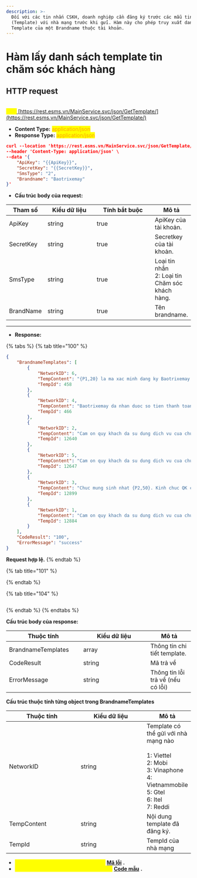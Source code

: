 ```yaml
---
description: >-
  Đối với các tin nhắn CSKH, doanh nghiệp cần đăng ký trước các mẫu tin nhắn
  (Template) với nhà mạng trước khi gửi. Hàm này cho phép truy xuất danh sách
  Template của một Brandname thuộc tài khoản.
---
```


# Hàm lấy danh sách template tin chăm sóc khách hàng

## HTTP request

\
<mark style="color:yellow;">**`POST`**</mark>[ ](http://rest.esms.vn/MainService.svc/json/GetTemplate/)[https://rest.esms.vn/MainService.svc/json/GetTemplate/](https://rest.esms.vn/MainService.svc/json/GetTemplate/)

* **Content Type:** <mark style="color:orange;">application/json</mark>
* **Response Type:** <mark style="color:orange;">application/json</mark>

```json
curl --location 'https://rest.esms.vn/MainService.svc/json/GetTemplate/' \
--header 'Content-Type: application/json' \
--data '{
    "ApiKey": "{{ApiKey}}",
    "SecretKey": "{{SecretKey}}",
    "SmsType": "2",
    "Brandname": "Baotrixemay"
}'
```

* **Cấu trúc body của request:**

<table><thead><tr><th>Tham số</th><th width="136">Kiểu dữ liệu</th><th width="167" data-type="checkbox">Tính bắt buộc</th><th>Mô tả</th></tr></thead><tbody><tr><td>ApiKey</td><td>string</td><td>true</td><td>ApiKey của tài khoản.</td></tr><tr><td>SecretKey</td><td>string</td><td>true</td><td>Secretkey của tài khoản.</td></tr><tr><td>SmsType</td><td>string</td><td>true</td><td>Loại tin nhắn<br>2: Loại tin Chăm sóc khách hàng.</td></tr><tr><td>BrandName</td><td>string</td><td>true</td><td>Tên brandname.</td></tr></tbody></table>

***

* **Response:**

{% tabs %}
{% tab title="100" %}
```json
{
    "BrandnameTemplates": [
        {
            "NetworkID": 6,
            "TempContent": "{P1,20} la ma xac minh dang ky Baotrixemay cua ban",
            "TempId": 458
        },
        {
            "NetworkID": 4,
            "TempContent": "Baotrixemay da nhan duoc so tien thanh toan {P2,20} VND luc {P2,20} cho don hang {P1,20}. Cam on quy khach!",
            "TempId": 466
        },
        {
            "NetworkID": 2,
            "TempContent": "Cam on quy khach da su dung dich vu cua chung toi. Chuc quy khach mot ngay tot lanh!",
            "TempId": 12640
        },
        {
            "NetworkID": 5,
            "TempContent": "Cam on quy khach da su dung dich vu cua chung toi. Chuc quy khach mot ngay tot lanh!",
            "TempId": 12647
        },
        {
            "NetworkID": 3,
            "TempContent": "Chuc mung sinh nhat {P2,50}. Kinh chuc QK co nhieu suc khoe, thanh cong va hanh phuc! Nhan dip sinh nhat xin gui den {P2,50} coupon {P2,20}. Tran trong.",
            "TempId": 12899
        },
        {
            "NetworkID": 1,
            "TempContent": "Cam on quy khach da su dung dich vu cua chung toi. Chuc quy khach mot ngay tot lanh!",
            "TempId": 12884
        }
    ],
    "CodeResult": "100",
    "ErrorMessage": "success"
}
```

**Request hợp lệ.**
{% endtab %}

{% tab title="101" %}

{% endtab %}

{% tab title="104" %}
```
```


{% endtab %}
{% endtabs %}

**Cấu trúc body của response:**

<table><thead><tr><th width="186.5999755859375">Thuộc tính</th><th width="167.199951171875">Kiểu dữ liệu</th><th>Mô tả</th></tr></thead><tbody><tr><td>BrandnameTemplates</td><td>array</td><td>Thông tin chi tiết template.</td></tr><tr><td>CodeResult</td><td>string</td><td>Mã trả về</td></tr><tr><td>ErrorMessage</td><td>string</td><td>Thông tin lỗi trả về (nếu có lỗi)</td></tr></tbody></table>

**Cấu trúc thuộc tính từng object trong BrandnameTemplates**

<table><thead><tr><th width="183.79998779296875">Thuộc tính</th><th width="170.800048828125">Kiểu dữ liệu</th><th>Mô tả</th></tr></thead><tbody><tr><td>NetworkID</td><td>string</td><td>Template có thể gửi với nhà mạng nào<br><br>1: Viettel<br>2: Mobi<br>3: Vinaphone<br>4: Vietnammobile<br>5: Gtel<br>6: Itel<br>7: Reddi</td></tr><tr><td>TempContent</td><td>string</td><td>Nội dung template đã đăng ký.</td></tr><tr><td>TempId</td><td>string</td><td>TempId của nhà mạng</td></tr></tbody></table>

* _<mark style="color:yellow;">**Thông tin chi tiết mã lỗi xem ở bảng:**</mark>_ [**Mã lỗi**](../bang-ma-loi.md) **.**
* _<mark style="color:yellow;">**Lấy code mẫu của các ngôn ngữ ở link:**</mark>_ [**Code mẫu**](https://samplefordevelopers.esms.vn/#ca4176c1-a1af-4d93-bf29-81cd9dc3a85c) **.**
